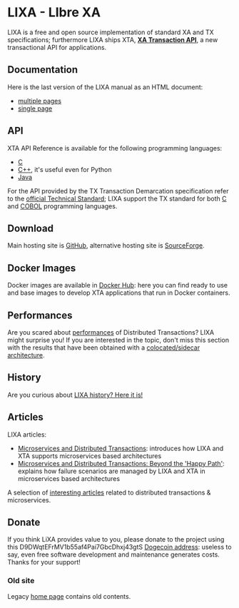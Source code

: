 # LIXA - LIbre XA

LIXA is a free and open source implementation of standard XA and TX 
specifications; furthermore LIXA ships XTA, [**XA Transaction API**](XTA.md),
a new transactional API for applications.

## Documentation
Here is the last version of the LIXA manual as an HTML document:

- [multiple pages](/lixa/manuals/html/index.html)
- [single page](/lixa/manuals/html/index_all_in_one.html)

## API
XTA API Reference is available for the following programming languages:

- [C](/lixa/manuals/xta/C/index.html)
- [C++](/lixa/manuals/xta/CPP/index.html), it's useful even for Python
- [Java](/lixa/manuals/xta/Java/index.html)

For the API provided by the TX Transaction Demarcation specification refer to
the [official Technical Standard](https://pubs.opengroup.org/onlinepubs/9694999599/toc.pdf); LIXA support the TX standard for both [C](https://www.tiian.org/lixa/manuals/html/ch05.html) and [COBOL](https://www.tiian.org/lixa/manuals/html/ch06.html) programming languages.

## Download
Main hosting site is [GitHub](https://github.com/tiian/lixa), alternative hosting site is [SourceForge](https://sourceforge.net/projects/lixa/).

## Docker Images
Docker images are available in [Docker Hub](https://hub.docker.com/u/lixa): here you can find ready to use and base images to develop XTA applications that run in Docker containers.

## Performances
Are you scared about [performances](performances/performances.md) of Distributed Transactions? LIXA might surprise you! If you are interested in the topic, don't miss this section with the results that have been obtained with a [colocated/sidecar architecture](performances/performances_2.md).

## History
Are you curious about [LIXA history? Here it is!](history.md)

## Articles
LIXA articles:

- [Microservices and Distributed Transactions](https://dzone.com/articles/microservices-and-distributed-transactions): introduces how LIXA and XTA supports microservices based architectures
- [Microservices and Distributed Transactions: Beyond the 'Happy Path'](https://dzone.com/articles/microservices-and-distributed-transactions-beyond): explains how failure scenarios are managed by LIXA and XTA in microservices based architectures

A selection of [interesting articles](interesting_articles.md) related to distributed transactions & microservices.

## Donate
If you think LiXA provides value to you, please donate to the project using this D9DWqtEFrMV1b55af4Pai7GbcDhxj43gtS [Dogecoin address](https://dogecoin.com/): useless to say, even free software development and maintenance generates costs. Thanks for your support!

### Old site
Legacy [home page](https://sourceforge.net/p/lixa/wiki/) contains old contents.
